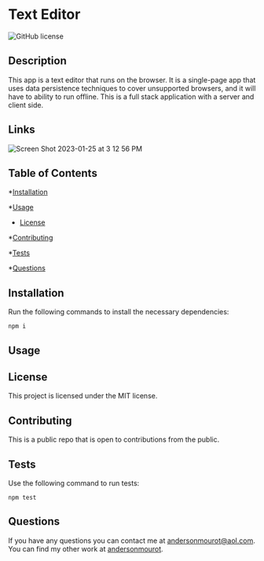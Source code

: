 # Text Editor
![GitHub license](https://img.shields.io/badge/license-MIT-blue.svg)

## Description
This app is a text editor that runs on the browser. It is a single-page app that uses data persistence techniques to cover unsupported browsers, and it will have to ability to run offline. This is a full stack application with a server and client side.

## Links
![Screen Shot 2023-01-25 at 3 12 56 PM](https://user-images.githubusercontent.com/109611768/214692130-7cf257f8-93b3-4c3d-bb35-f58e520d7380.png)


## Table of Contents

*[Installation](#installation)

*[Usage](#usage)

* [License](#license)


*[Contributing](#contributing)

*[Tests](#tests)

*[Questions](#questions)

## Installation

Run the following commands to install the necessary dependencies:
```
npm i
```

## Usage

## License
    
This project is licensed under the MIT license.

## Contributing
This is a public repo that is open to contributions from the public.

## Tests
Use the following command to run tests:
```
npm test
```

## Questions
If you have any questions you can contact me at andersonmourot@aol.com.
You can find my other work at [andersonmourot](https://github.com/andersonmourot/).
